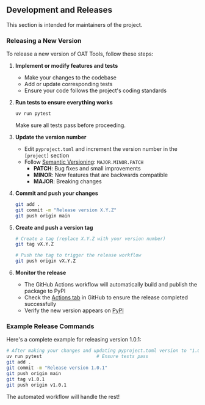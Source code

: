## Development and Releases

This section is intended for maintainers of the project.

### Releasing a New Version

To release a new version of OAT Tools, follow these steps:

1. **Implement or modify features and tests**
   - Make your changes to the codebase
   - Add or update corresponding tests
   - Ensure your code follows the project's coding standards

2. **Run tests to ensure everything works**
   ```bash
   uv run pytest
   ```
   Make sure all tests pass before proceeding.

3. **Update the version number**
   - Edit `pyproject.toml` and increment the version number in the `[project]` section
   - Follow [Semantic Versioning](https://semver.org/): `MAJOR.MINOR.PATCH`
     - **PATCH**: Bug fixes and small improvements
     - **MINOR**: New features that are backwards compatible
     - **MAJOR**: Breaking changes

4. **Commit and push your changes**
   ```bash
   git add .
   git commit -m "Release version X.Y.Z"
   git push origin main
   ```

5. **Create and push a version tag**
   ```bash
   # Create a tag (replace X.Y.Z with your version number)
   git tag vX.Y.Z
   
   # Push the tag to trigger the release workflow
   git push origin vX.Y.Z
   ```

6. **Monitor the release**
   - The GitHub Actions workflow will automatically build and publish the package to PyPI
   - Check the [Actions tab](../../actions) in GitHub to ensure the release completed successfully
   - Verify the new version appears on [PyPI](https://pypi.org/project/oat-tools/)

### Example Release Commands

Here's a complete example for releasing version 1.0.1:

```bash
# After making your changes and updating pyproject.toml version to "1.0.1"
uv run pytest                    # Ensure tests pass
git add .
git commit -m "Release version 1.0.1"
git push origin main
git tag v1.0.1
git push origin v1.0.1
```

The automated workflow will handle the rest!